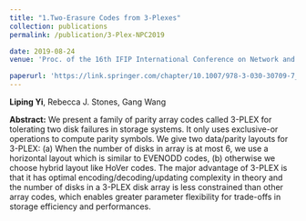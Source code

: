 ```yaml
---
title: "1.Two-Erasure Codes from 3-Plexes"
collection: publications
permalink: /publication/3-Plex-NPC2019

date: 2019-08-24
venue: 'Proc. of the 16th IFIP International Conference on Network and Parallel Computing (NPC)'

paperurl: 'https://link.springer.com/chapter/10.1007/978-3-030-30709-7_21'
---
```

**Liping Yi**, Rebecca J. Stones, Gang Wang  

**Abstract:** We present a family of parity array codes called 3-PLEX for tolerating two disk failures in storage systems. It only uses exclusive-or operations to compute parity symbols. We give two data/parity layouts for 3-PLEX: (a) When the number of disks in array is at most 6, we use a horizontal layout which is similar to EVENODD codes, (b) otherwise we choose hybrid layout like HoVer codes. The major advantage of 3-PLEX is that it has optimal encoding/decoding/updating complexity in theory and the number of disks in a 3-PLEX disk array is less constrained than other array codes, which enables greater parameter flexibility for trade-offs in storage efficiency and performances.
